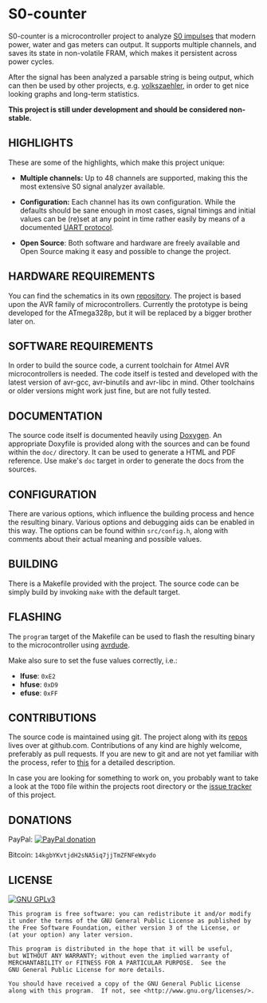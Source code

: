 # S0-counter

S0-counter is a microcontroller project to analyze [S0 impulses][0] that modern
power, water and gas meters can output. It supports multiple channels, and saves
its state in non-volatile FRAM, which makes it persistent across power cycles.

After the signal has been analyzed a parsable string is being output, which can
then be used by other projects, e.g. [volkszaehler][1], in order to get nice
looking graphs and long-term statistics.

**This project is still under development and should be considered non-stable.**

## HIGHLIGHTS

These are some of the highlights, which make this project unique:

- **Multiple channels:** Up to 48 channels are supported, making this the most
  extensive S0 signal analyzer available.

- **Configuration:** Each channel has its own configuration. While the defaults
  should be sane enough in most cases, signal timings and initial values can be
  (re)set at any point in time rather easily by means of a documented
  [UART protocol][2].

- **Open Source**: Both software and hardware are freely available and Open
  Source making it easy and possible to change the project.

## HARDWARE REQUIREMENTS

You can find the schematics in its own [repository][3]. The project is based
upon the AVR family of microcontrollers. Currently the prototype is being
developed for the ATmega328p, but it will be replaced by a bigger brother
later on.

## SOFTWARE REQUIREMENTS

In order to build the source code, a current toolchain for Atmel AVR
microcontrollers is needed. The code itself is tested and developed with the
latest version of avr-gcc, avr-binutils and avr-libc in mind. Other toolchains
or older versions might work just fine, but are not fully tested.

## DOCUMENTATION

The source code itself is documented heavily using [Doxygen][4]. An appropriate
Doxyfile is provided along with the sources and can be found within the `doc/`
directory. It can be used to generate a HTML and PDF reference. Use make's
`doc` target in order to generate the docs from the sources.

## CONFIGURATION

There are various options, which influence the building process and hence the
resulting binary. Various options and debugging aids can be enabled in this
way. The options can be found within `src/config.h`, along with comments about
their actual meaning and possible values.

## BUILDING

There is a Makefile provided with the project. The source code can be simply
build by invoking `make` with the default target.

## FLASHING

The `program` target of the Makefile can be used to flash the resulting binary
to the microcontroller using [avrdude][5].

Make also sure to set the fuse values correctly, i.e.:

- **lfuse**: `0xE2`
- **hfuse**: `0xD9`
- **efuse**: `0xFF`

## CONTRIBUTIONS

The source code is maintained using git. The project along with its [repos][6]
lives over at github.com. Contributions of any kind are highly welcome,
preferably as pull requests. If you are new to git and are not yet familiar
with the process, refer to [this][7] for a detailed description.

In case you are looking for something to work on, you probably want to take a
look at the `TODO` file within the projects root directory or the 
[issue tracker][8] of this project.

## DONATIONS

PayPal: [![PayPal donation](https://www.paypalobjects.com/en_US/i/btn/btn_donate_SM.gif "PayPal - The safer, easier way to pay online!")](https://www.paypal.com/cgi-bin/webscr?cmd=_s-xclick&hosted_button_id=DTKTNRC42GFPN)

Bitcoin: `14kgbYKvtjdH2sNA5iq7jjTmZFNFeWxydo`

## LICENSE

[![GNU GPLv3](http://www.gnu.org/graphics/gplv3-127x51.png "GNU GPLv3")](http://www.gnu.org/licenses/gpl.html)

    This program is free software: you can redistribute it and/or modify
    it under the terms of the GNU General Public License as published by
    the Free Software Foundation, either version 3 of the License, or
    (at your option) any later version.

    This program is distributed in the hope that it will be useful,
    but WITHOUT ANY WARRANTY; without even the implied warranty of
    MERCHANTABILITY or FITNESS FOR A PARTICULAR PURPOSE.  See the
    GNU General Public License for more details.

    You should have received a copy of the GNU General Public License
    along with this program.  If not, see <http://www.gnu.org/licenses/>.

[0]: https://de.wikipedia.org/wiki/S0-Schnittstelle
[1]: https://www.volkszaehler.org/
[2]: https://github.com/S0-counter/avr/blob/master/doc/UART_PROTOCOL.md
[3]: https://github.com/S0-counter/avr
[4]: http://www.stack.nl/~dimitri/doxygen/
[5]: http://www.nongnu.org/avrdude/
[6]: https://github.com/S0-counter
[7]: https://help.github.com/articles/using-pull-requests
[8]: https://github.com/S0-counter/avr/issues

